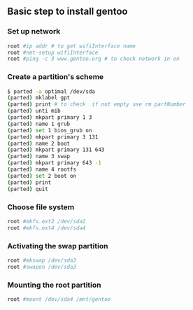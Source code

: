 ## Basic step to install gentoo

### Set up network
```bash
root #ip addr # to get wifiInterface name
root #net-setup wifiInterface
root #ping -c 3 www.gentoo.org # to check network in on
```

### Create a partition's scheme
```bash
$ parted -a optimal /dev/sda
(parted) mklabel gpt
(parted) print # to check  if not empty use rm partNumber
(parted) unti mib
(parted) mkpart primary 1 3
(parted) name 1 grub
(parted) set 1 bios_grub on 
(parted) mkpart primary 3 131
(parted) name 2 boot
(parted) mkpart primary 131 643
(parted) name 3 swap
(parted) mkpart primary 643 -1
(parted) name 4 rootfs
(parted) set 2 boot on
(parted) print
(parted) quit
```

### Choose file system
```bash
root #mkfs.ext2 /dev/sda2
root #mkfs.ext4 /dev/sda4
```

### Activating the swap partition
```bash
root #mkswap /dev/sda3
root #swapon /dev/sda3
```

### Mounting the root partition
```Bash
root #mount /dev/sda4 /mnt/gentoo
```

